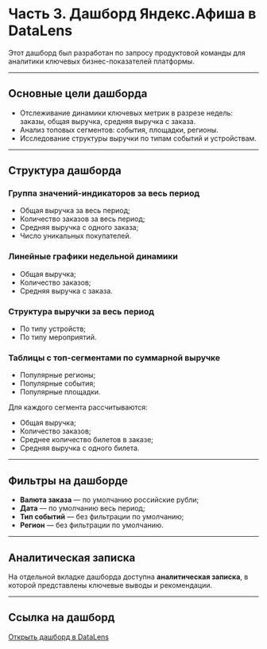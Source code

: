 # Часть 3. Дашборд Яндекс.Афиша в DataLens

Этот дашборд был разработан по запросу продуктовой команды для аналитики ключевых бизнес-показателей платформы. 

---

## Основные цели дашборда
- Отслеживание динамики ключевых метрик в разрезе недель: заказы, общая выручка, средняя выручка с заказа.
- Анализ топовых сегментов: события, площадки, регионы.
- Исследование структуры выручки по типам событий и устройствам.

---

## Структура дашборда

### Группа значений-индикаторов за весь период
- Общая выручка за весь период;
- Количество заказов за весь период;
- Средняя выручка с одного заказа;
- Число уникальных покупателей.

### Линейные графики недельной динамики
- Общая выручка;
- Количество заказов;
- Средняя выручка с заказа.

### Структура выручки за весь период
- По типу устройств;
- По типу мероприятий.

### Таблицы с топ-сегментами по суммарной выручке
- Популярные регионы;
- Популярные события;
- Популярные площадки.

Для каждого сегмента рассчитываются:
- Общая выручка;
- Количество заказов;
- Среднее количество билетов в заказе;
- Средняя выручка с одного билета.

---

## Фильтры на дашборде
- **Валюта заказа** — по умолчанию российские рубли;
- **Дата** — по умолчанию весь период;
- **Тип событий** — без фильтрации по умолчанию;
- **Регион** — без фильтрации по умолчанию.

---

## Аналитическая записка
На отдельной вкладке дашборда доступна **аналитическая записка**, в которой представлены ключевые выводы и рекомендации.  

---

## Ссылка на дашборд
[Открыть дашборд в DataLens](https://datalens.yandex/06qnr9n3jxryl)
